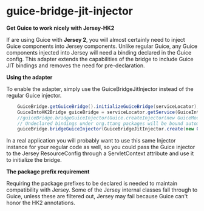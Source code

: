 guice-bridge-jit-injector
=========================

__Get Guice to work nicely with Jersey-HK2__

If are using Guice with __Jersey 2__, you will almost certainly need to inject Guice components into Jersey components. Unlike regular Guice, any Guice components injected into Jersey will need a binding declared in the Guice config. This adapter extends the capabilities of the bridge to include Guice JIT bindings and removes the need for pre-declaration.

__Using the adapter__

To enable the adapter, simply use the GuiceBridgeJitInjector instead of the regular Guice injector.

```java
    GuiceBridge.getGuiceBridge().initializeGuiceBridge(serviceLocator);
    GuiceIntoHK2Bridge guiceBridge = serviceLocator.getService(GuiceIntoHK2Bridge.class);
    //guiceBridge.bridgeGuiceInjector(Guice.createInjector(new GuiceModule()));
    // Undeclared bindings under org.ttang packages will be bound automatically by Guice
    guiceBridge.bridgeGuiceInjector(GuiceBridgeJitInjector.create(new GuiceModule(), "org.company.app"));
```
In a real application you will probably want to use this same Injector instance for your regular code as well, so you could pass the Guice injector to the Jersey ResourceConfig through a ServletContext attribute and use it to initialize the bridge.

__The package prefix requirement__

Requiring the package prefixes to be declared is needed to maintain compatibility with Jersey. Some of the Jersey internal classes fall through to Guice, unless these are filtered out, Jersey may fail because Guice can't honor the HK2 annotations.

